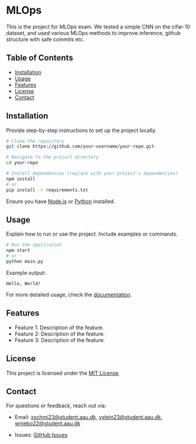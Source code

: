 # MLOps
This is the project for MLOps exam. We tested a simple CNN on the cifar-10 dataset, and used various MLOps methods to improve inference, github structure with safe commits etc.

## Table of Contents
- [Installation](#installation)
- [Usage](#usage)
- [Features](#features)
- [License](#license)
- [Contact](#contact)

## Installation

Provide step-by-step instructions to set up the project locally.

```bash
# Clone the repository
git clone https://github.com/your-username/your-repo.git

# Navigate to the project directory
cd your-repo

# Install dependencies (replace with your project's dependencies)
npm install
# or
pip install -r requirements.txt
```

Ensure you have [Node.js](https://nodejs.org/) or [Python](https://www.python.org/) installed.

## Usage

Explain how to run or use the project. Include examples or commands.

```bash
# Run the application
npm start
# or
python main.py
```

Example output:
```
Hello, World!
```

For more detailed usage, check the [documentation](link-to-docs).

## Features

- Feature 1: Description of the feature.
- Feature 2: Description of the feature.
- Feature 3: Description of the feature.

## License

This project is licensed under the [MIT License](LICENSE).

## Contact

For questions or feedback, reach out via:
- Email: 
    xschmi23@student.aau.dk,
    vstein23@student.aau.dk,
    wniebo22@student.aau.dk

- Issues: [GitHub Issues](https://github.com/your-username/your-repo/issues)